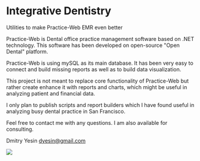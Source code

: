 Integrative Dentistry
====================

Utilities to make Practice-Web EMR even better

Practice-Web is Dental office practice management software based on .NET technology. This software has been developed on open-source "Open Dental" platform.

Practice-Web is using mySQL as its main database. It has been very easy to connect and build missing reports as well as to build data visualization.

This project is not meant to replace core functionality of Practice-Web but rather create enhance it with reports and charts, which might be useful in analyzing patient and financial data.

I only plan to publish scripts and report builders which I have found useful in analyzing busy dental practice in San Francisco.

Feel free to contact me with any questions. I am also available for consulting.

Dmitry Yesin
dyesin@gmail.com

<img src="https://www.codeship.io/projects/48cf9560-88b7-0131-ee37-5efdab17ed40/status"/>
